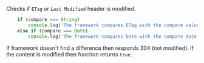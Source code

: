 Checks if `ETag` or `Last Modified` header is modified.

```javascript
    if (compare === String)
        console.log('The framework compares ETag with the compare value.');
    else if (compare === Date)
        console.log('The framework compares Date with the compare date.');
```

If framework doesn't find a difference then responds 304 (not modified). If the content is modified then function returns `true`.